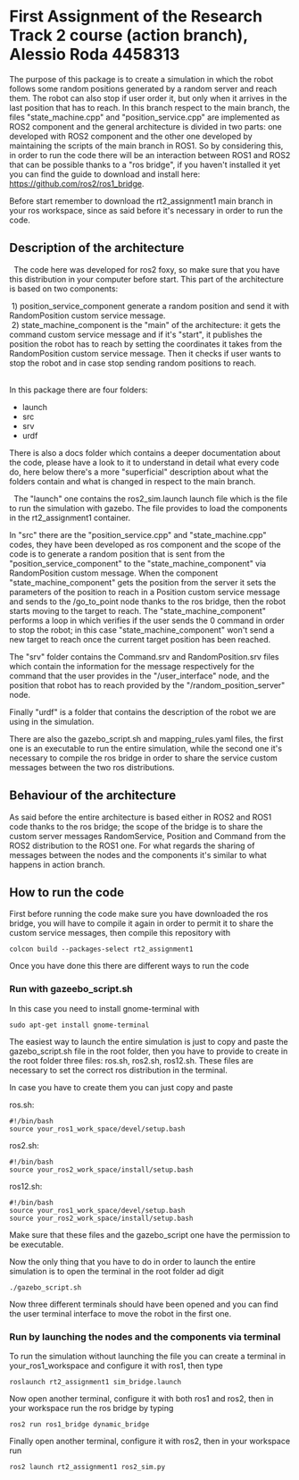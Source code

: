 # First Assignment of the Research Track 2 course (action branch), Alessio Roda 4458313

The purpose of this package is to create a simulation in which the robot follows some random positions generated by a random server and reach them.
The robot can also stop if user order it, but only when it arrives in the last position that has to reach.
In this branch respect to the main branch, the files "state_machine.cpp" and "position_service.cpp" are implemented as ROS2 component and the general architecture is divided in two parts: one developed with ROS2 component and the other one developed by maintaining the scripts of the main branch in ROS1.
So by considering this, in order to run the code there will be an interaction between ROS1 and ROS2 that can be possible thanks to a "ros bridge", if you haven't installed it yet you can find the guide to download and install here: https://github.com/ros2/ros1_bridge.

Before start remember to download the rt2_assignment1 main branch in your ros workspace, since as said before it's necessary in order to run the code. 

## Description of the architecture
 
The code here was developed for ros2 foxy, so make sure that you have this distribution in your computer before start. This part of the architecture is based on two components:
 
 
 1) position_service_component generate a random position and send it with RandomPosition custom service message.      
 2) state_machine_component is the "main" of the architecture: it gets the command custom service message and if it's "start", it publishes the position the robot has to reach by setting the coordinates it takes from the RandomPosition custom service message. Then it checks if user wants to stop the robot and in case stop sending random positions to reach.                            
 
 
In this package there are four folders:                       

* launch
* src
* srv
* urdf

There is also a docs folder which contains a deeper documentation about the code, please have a look to it to understand in detail what every code do, here below there's a more "superficial" description about what the folders contain and what is changed in respect to the main branch.

 
The "launch" one contains the ros2_sim.launch launch file which is the file to run the simulation with gazebo. The file provides to load the components in the rt2_assignment1 container.

In "src" there are the "position_service.cpp" and "state_machine.cpp" codes, they have been developed as ros component and the scope of the code is to generate a random position that is sent from the "position_service_component" to the "state_machine_component" via RandomPosition custom message. When the component "state_machine_component" gets the position from the server it sets the parameters of the position to reach in a Position custom service message and sends to the /go_to_point node thanks to the ros bridge, then the robot starts moving to the target to reach. The "state_machine_component" performs a loop in which verifies if the user sends the 0 command in order to stop the robot; in this case "state_machine_component" won't send a new target to reach once the current target position has been reached.  

The "srv" folder contains the Command.srv and RandomPosition.srv files which contain the information for the message respectively for the command that the user provides in the "/user_interface" node, and the position that robot has to reach provided by the "/random_position_server" node.

Finally "urdf" is a folder that contains the description of the robot we are using in the simulation.

There are also the gazebo_script.sh and mapping_rules.yaml files, the first one is an executable to run the entire simulation, while the second one it's necessary to compile the ros bridge in order to share the service custom messages between the two ros distributions.

## Behaviour of the architecture

As said before the entire architecture is based either in ROS2 and ROS1 code thanks to the ros bridge; the scope of the bridge is to share the custom server messages RandomService, Position and Command from the ROS2 distribution to the ROS1 one. For what regards the sharing of messages between the nodes and the components it's similar to what happens in action branch.

## How to run the code

First before running the code make sure you have downloaded the ros bridge, you will have to compile it again in order to permit it to share the custom service messages, then compile this repository with

```
colcon build --packages-select rt2_assignment1
```

Once you have done this there are different ways to run the code

### Run with gazeebo_script.sh

In this case you need to install gnome-terminal with

```
sudo apt-get install gnome-terminal
```

The easiest way to launch the entire simulation is just to copy and paste the gazebo_script.sh file in the root folder, then you have to provide to create in the root folder three files: ros.sh, ros2.sh, ros12.sh. These files are necessary to set the correct ros distribution in the terminal.  


In case you have to create them you can just copy and paste 

ros.sh:
```
#!/bin/bash
source your_ros1_work_space/devel/setup.bash
```

ros2.sh:
```
#!/bin/bash
source your_ros2_work_space/install/setup.bash
```
ros12.sh:

```
#!/bin/bash
source your_ros1_work_space/devel/setup.bash
source your_ros2_work_space/install/setup.bash
```
Make sure that these files and the gazebo_script one have the permission to be executable.

Now the only thing that you have to do in order to launch the entire simulation is to open the terminal in the root folder ad digit 

```
./gazebo_script.sh
```

Now three different terminals should have been opened and you can find the user terminal interface to move the robot in the first one.

### Run by launching the nodes and the components via terminal

To run the simulation without launching the file you can create a terminal in your_ros1_workspace and configure it with ros1, then type 

```
roslaunch rt2_assignment1 sim_bridge.launch
```
Now open another terminal, configure it with both ros1 and ros2, then in your workspace run the ros bridge by typing

```
ros2 run ros1_bridge dynamic_bridge
```
Finally open another terminal, configure it with ros2, then in your workspace run

```
ros2 launch rt2_assignment1 ros2_sim.py
```
